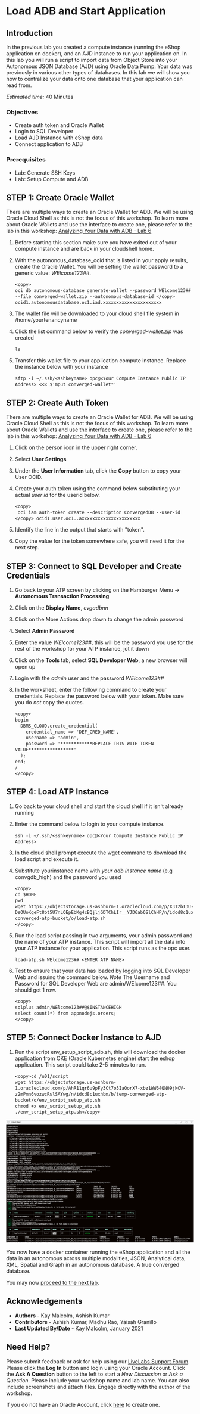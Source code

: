 # Load ADB and Start Application

## Introduction
In the previous lab you created a compute instance (running the eShop application on docker), and an AJD instance to run your application on.  In this lab you will run a script to import data from Object Store into your Autonomous JSON Database (AJD) using Oracle Data Pump.  Your data was previously in various other types of databases.  In this lab we will show you how to centralize your data onto one database that your application can read from.

*Estimated time:* 40 Minutes

### Objectives
- Create auth token and Oracle Wallet 
- Login to SQL Developer
- Load AJD Instance with eShop data
- Connect application to ADB

### Prerequisites
- Lab: Generate SSH Keys
- Lab: Setup Compute and ADB

## **STEP 1:** Create Oracle Wallet
There are multiple ways to create an Oracle Wallet for ADB.  We will be using Oracle Cloud Shell as this is not the focus of this workshop.  To learn more about Oracle Wallets and use the interface to create one, please refer to the lab in this workshop: [Analyzing Your Data with ADB - Lab 6](https://apexapps.oracle.com/pls/apex/dbpm/r/livelabs/view-workshop?p180_id=553)

1.  Before starting this section make sure you have exited out of your compute instance and are back in your cloudshell home.  
2.  With the autononous\_database\_ocid that is listed in your apply results, create the Oracle Wallet. You will be setting the wallet password to a generic value:  *WElcome123##*.  
   
      ````
      <copy>
      oci db autonomous-database generate-wallet --password WElcome123## --file converged-wallet.zip --autonomous-database-id </copy> ocid1.autonomousdatabase.oc1.iad.xxxxxxxxxxxxxxxxxxxxxx
      ````
3.  The wallet file will be downloaded to your cloud shell file system in /home/yourtenancyname
4.  Click the list command below to verify the *converged-wallet.zip* was created
   
      ````
      ls
      ````
5.  Transfer this wallet file to your application compute instance.  Replace the instance below with your instance 

    ````
    sftp -i ~/.ssh/<sshkeyname> opc@<Your Compute Instance Public IP Address> <<< $'mput converged-wallet*' 
    ````


## **STEP 2:** Create Auth Token
There are multiple ways to create an Oracle Wallet for ADB.  We will be using Oracle Cloud Shell as this is not the focus of this workshop.  To learn more about Oracle Wallets and use the interface to create one, please refer to the lab in this workshop: [Analyzing Your Data with ADB - Lab 6](https://apexapps.oracle.com/pls/apex/dbpm/r/livelabs/view-workshop?p180_id=553)

1.  Click on the person icon in the upper right corner.
2.  Select **User Settings**
3.  Under the **User Information** tab, click the **Copy** button to copy your User OCID.
4.  Create your auth token using the command below substituting your actual *user id* for the userid below.
   
      ````
      <copy>
       oci iam auth-token create --description ConvergedDB --user-id </copy> ocid1.user.oc1..axxxxxxxxxxxxxxxxxxxxxx
      ````
5.  Identify the line in the output that starts with "token".
6.  Copy the value for the token somewhere safe, you will need it for the next step.


## **STEP 3:** Connect to SQL Developer and Create Credentials
1.  Go back to your ATP screen by clicking on the Hamburger Menu -> **Autonomous Transaction Processing**
2.  Click on the **Display Name**, *cvgadbnn*
3.  Click on the More Actions drop down to change the admin password
4.  Select **Admin Password**
5.  Enter the value *WElcome123##*, this will be the password you use for the rest of the workshop for your ATP instance, jot it down
6.  Click on the **Tools** tab, select **SQL Developer Web**, a new browser will open up
7.  Login with the *admin* user and the password *WElcome123##* 
8.  In the worksheet, enter the following command to create your credentials.  Replace the password below with your token. Make sure you do *not* copy the quotes.
   
    ````
    <copy>
    begin
      DBMS_CLOUD.create_credential(
        credential_name => 'DEF_CRED_NAME',
        username => 'admin',
        password => '************REPLACE THIS WITH TOKEN VALUE*****************'
      );
    end;
    /
    </copy>
    ````

## **STEP 4:**  Load ATP Instance
1. Go back to your cloud shell and start the cloud shell if it isn't already running
2. Enter the command below to login to your compute instance.    

    ````
    ssh -i ~/.ssh/<sshkeyname> opc@<Your Compute Instance Public IP Address>
    ````
3. In the cloud shell prompt execute the wget command to download the load script and execute it.  
4. Substitute yourinstance name with *your adb instance name* (e.g convgdb_high) and the password you used

      ````
      <copy>
      cd $HOME
      pwd
      wget https://objectstorage.us-ashburn-1.oraclecloud.com/p/X312bI3U-DsOUoKgeFt8bt5U7nLOEpEbKg4cBQjljGDTChLIr__YJD6ab6SlChHP/n/idcd8c1uxhbm/b/temp-converged-atp-bucket/o/load-atp.sh
      </copy>
      ````

5.   Run the load script passing in two arguments, your admin password and the name of your ATP instance.  This script will import all the data into your ATP instance for your application.  This script runs as the opc user.  
   
      ``` 
      load-atp.sh WElcome123## <ENTER ATP NAME> 
      ```
6.  Test to ensure that your data has loaded by logging into SQL Developer Web and issuing the command below. *Note* The Username and Password for SQL Developer Web are admin/WElcome123##. You should get 1 row.

      ````
      <copy>
      sqlplus admin/WElcome123##@$INSTANCEHIGH
      select count(*) from appnodejs.orders;
      </copy>
      ````


## **STEP 5:**  Connect Docker Instance to AJD

1.  Run the script env\_setup\_script\_adb.sh, this will download the docker application from OKE (Oracle Kubernetes engine) start the eshop application. This script could take 2-5 minutes to run.

      ````
      <copy>cd /u01/script
      wget https://objectstorage.us-ashburn-1.oraclecloud.com/p/AhR11qr6u9pFy3Ct7o5IaQorX7-xbz1WW64QN09jkCV-z2mPmn6vozwcRslSAYwg/n/idcd8c1uxhbm/b/temp-converged-atp-bucket/o/env_script_setup_atp.sh
      chmod +x env_script_setup_atp.sh
      ./env_script_setup_atp.sh</copy>
      ````
   ![](./images/app-available.png " ")

You now have a docker container running the eShop application and all the data in an autonomous across multiple modalities, JSON, Analytical data, XML, Spatial and Graph in an autonomous database.  A true converged database.

You may now [proceed to the next lab](#next).

## Acknowledgements
* **Authors** - Kay Malcolm, Ashish Kumar
* **Contributors** - Ashish Kumar, Madhu Rao, Yaisah Granillo
* **Last Updated By/Date** - Kay Malcolm, January 2021

## Need Help?
Please submit feedback or ask for help using our [LiveLabs Support Forum](https://community.oracle.com/tech/developers/categories/converged-database). Please click the **Log In** button and login using your Oracle Account. Click the **Ask A Question** button to the left to start a *New Discussion* or *Ask a Question*.  Please include your workshop name and lab name.  You can also include screenshots and attach files.  Engage directly with the author of the workshop.

If you do not have an Oracle Account, click [here](https://profile.oracle.com/myprofile/account/create-account.jspx) to create one.

